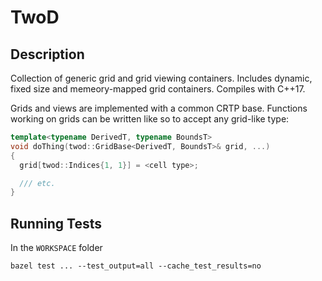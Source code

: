 # TwoD

## Description

Collection of generic grid and grid viewing containers. Includes dynamic, fixed size and memeory-mapped grid containers. Compiles with C++17.

Grids and views are implemented with a common CRTP base. Functions working on grids can be written like so to accept any grid-like type:

```c++
template<typename DerivedT, typename BoundsT>
void doThing(twod::GridBase<DerivedT, BoundsT>& grid, ...)
{
  grid[twod::Indices{1, 1}] = <cell type>;

  /// etc.
}
```

## Running Tests

In the `WORKSPACE` folder
```
bazel test ... --test_output=all --cache_test_results=no

```
